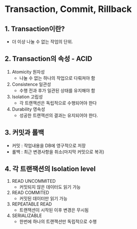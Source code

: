 # Transaction, Commit, Rillback

## 1. Transaction이란?
- 더 이상 나눌 수 없는 작업의 단위.

## 2. Transaction의 속성 - ACID
1. Atomicity 원자성
    - 나눌 수 없는 하나의 작업으로 다뤄져야 함
2. Consistence 일관성
    - 수행 전과 후가 일관된 상태를 유지해야 함
3. Isolation 고립성
    - 각 트랜잭션은 독립적으로 수행되어야 한다
4. Durability 영속성
    - 성공한 트랜잭션의 결과는 유지되어야 한다. 

## 3. 커밋과 롤백
- 커밋 : 작업내용을 DB에 영구적으로 저장
- 롤백 : 최근 변경사항을 취소(마지막 커밋으로 복귀)

## 4. 각 트랜잭션의 Isolation level
1. READ UNCOMMITED
    - 커밋되지 않은 데이터도 읽기 가능
2. READ COMMITED
    - 커밋된 데이터만 읽기 가능
3. REPEATABLE READ
    - 트랜잭션이 시작된 이후 변경은 무시됨
4. SERIALIZABLE
    - 한번에 하나의 트랜잭션만 독립적으로 수행